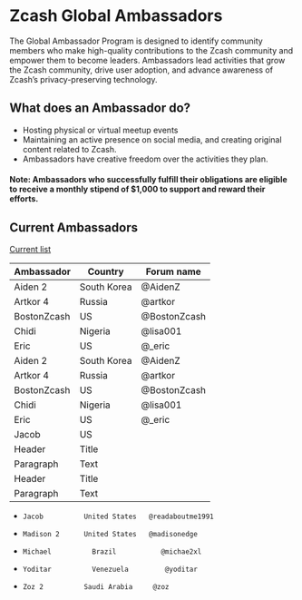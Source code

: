 # Zcash Global Ambassadors


The Global Ambassador Program is designed to identify community members who make high-quality contributions to the Zcash community and empower them to become leaders. Ambassadors lead activities that grow the Zcash community, drive user adoption, and advance awareness of Zcash’s privacy-preserving technology.

## What does an Ambassador do?

  * Hosting physical or virtual meetup events
  * Maintaining an active presence on social media, and creating original content related to Zcash.
  * Ambassadors have creative freedom over the activities they plan. 
  
  #### Note: Ambassadors who successfully fulfill their obligations are eligible to receive a monthly stipend of $1,000 to support and reward their efforts.
  
## Current Ambassadors

  [Current list](https://forum.zcashcommunity.com/t/the-global-ambassador-program/41070/120)
  
  | Ambassador | Country | Forum name|
| ----------- | ----------- | ----------- |
| Aiden 2     | South Korea | @AidenZ     |
| Artkor 4    | Russia      | @artkor     |
| BostonZcash | US          | @BostonZcash|
| Chidi       | Nigeria     | @lisa001    |
| Eric        | US          | @_eric      |
| Aiden 2     | South Korea | @AidenZ     |
| Artkor 4    | Russia      | @artkor     |
| BostonZcash | US          | @BostonZcash|
| Chidi       | Nigeria     | @lisa001    |
| Eric        | US          | @_eric      |
| Jacob       | US          |             |
| Header      | Title       |             |
| Paragraph   | Text        |             |
| Header      | Title       |             |
| Paragraph   | Text        |             |


 



  * `Jacob 	        United States 	@readaboutme1991`


  * `Madison 2 	    United States 	@madisonedge`


  * `Michael 	      Brazil 	       @michae2xl`


  * `Yoditar 	      Venezuela 	    @yoditar`


  * `Zoz 2 	        Saudi Arabia 	 @zoz`
